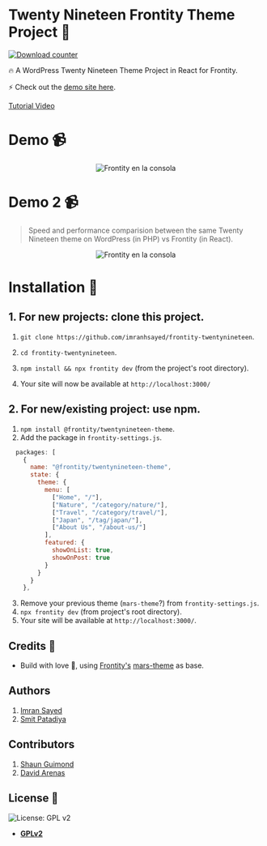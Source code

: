 # Twenty Nineteen Frontity Theme Project :art:
[![Download counter](https://img.shields.io/npm/dt/@frontity/twentynineteen-theme.svg)](https://www.npmjs.com/package/@frontity/twentynineteen-theme.svg)

:fire: A WordPress Twenty Nineteen Theme Project in React for Frontity.

:zap: Check out the [demo site here](https://twentynineteen.frontity.org/).

[Tutorial Video](https://youtu.be/i1LaEDv0PNk)

# Demo :video_camera:

<p align="center">
  <img alt="Frontity en la consola" src="assets/demo.gif">
</p>

# Demo 2 :video_camera:

> Speed and performance comparision between the same Twenty Nineteen theme on WordPress (in PHP) vs Frontity (in React).

<p align="center">
  <img alt="Frontity en la consola" src="assets/demo-compare.gif">
</p>

# Installation :wrench:

## 1. For new projects: clone this project.

1. `git clone https://github.com/imranhsayed/frontity-twentynineteen`.
2. `cd frontity-twentynineteen`.
3. `npm install && npx frontity dev` (from the project's root directory).

4. Your site will now be available at `http://localhost:3000/`

## 2. For new/existing project: use npm.

1. `npm install @frontity/twentynineteen-theme`.
2. Add the package in `frontity-settings.js`.

```javascript
  packages: [
    {
      name: "@frontity/twentynineteen-theme",
      state: {
        theme: {
          menu: [
            ["Home", "/"],
            ["Nature", "/category/nature/"],
            ["Travel", "/category/travel/"],
            ["Japan", "/tag/japan/"],
            ["About Us", "/about-us/"]
          ],
          featured: {
            showOnList: true,
            showOnPost: true
          }
        }
      }
    },
```

3. Remove your previous theme (`mars-theme`?) from `frontity-settings.js`.
4. `npx frontity dev` (from project's root directory).
5. Your site will be available at `http://localhost:3000/`.

## Credits :white_flower:

- Build with love :blue_heart:, using [Frontity's](https://frontity.org) [mars-theme](https://www.npmjs.com/package/@frontity/mars-theme) as base.

## Authors

1. [Imran Sayed](https://twitter.com/imranhsayed)
2. [Smit Patadiya](https://twitter.com/smit_patadiya)

## Contributors

1. [Shaun Guimond](https://twitter.com/shagui88)
2. [David Arenas](https://twitter.com/darerodz)

## License :scroll:

![License: GPL v2](https://img.shields.io/badge/License-GPL%20v2-blue.svg)

- **[GPLv2](https://www.gnu.org/licenses/old-licenses/gpl-2.0.en.html)**
